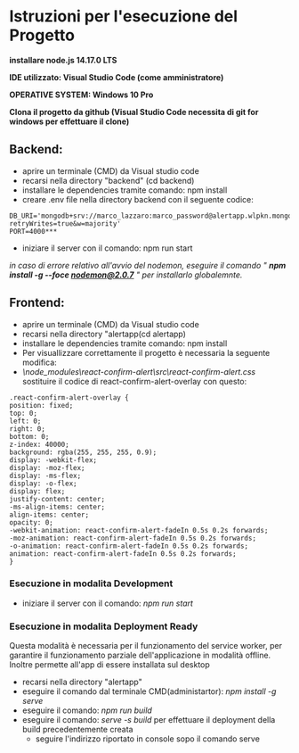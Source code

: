 # Istruzioni per l'esecuzione del Progetto
**installare node.js 14.17.0 LTS**

**IDE utilizzato: Visual Studio Code (come amministratore)**

**OPERATIVE SYSTEM: Windows 10 Pro**

**Clona il progetto da github (Visual Studio Code necessita di git for windows per effettuare il clone)**

## Backend:
* aprire un terminale (CMD) da Visual studio code
* recarsi nella directory "backend" (cd backend)
* installare le dependencies tramite comando: npm install
* creare .env file nella directory backend con il seguente codice:
```
DB_URI='mongodb+srv://marco_lazzaro:marco_password@alertapp.wlpkn.mongodb.net/Alerts?retryWrites=true&w=majority'
PORT=4000***
```
* iniziare il server con il comando: npm run start

*in caso di errore relativo all'avvio del nodemon, eseguire il comando " **npm install -g --foce nodemon@2.0.7** " per installarlo globalemnte.*


## Frontend:
* aprire un terminale (CMD) da Visual studio code
*	recarsi nella directory "alertapp(cd alertapp)
* installare le dependencies tramite comando: npm install
*	Per visuallizzare correttamente il progetto è necessaria la seguente modifica:
  * *\node_modules\react-confirm-alert\src\react-confirm-alert.css* sostituire il codice di react-confirm-alert-overlay con questo:
```
.react-confirm-alert-overlay {
position: fixed;
top: 0;
left: 0;
right: 0;
bottom: 0;
z-index: 40000;
background: rgba(255, 255, 255, 0.9);
display: -webkit-flex;
display: -moz-flex;
display: -ms-flex;
display: -o-flex;
display: flex;
justify-content: center;
-ms-align-items: center;
align-items: center;
opacity: 0;
-webkit-animation: react-confirm-alert-fadeIn 0.5s 0.2s forwards;
-moz-animation: react-confirm-alert-fadeIn 0.5s 0.2s forwards;
-o-animation: react-confirm-alert-fadeIn 0.5s 0.2s forwards;
animation: react-confirm-alert-fadeIn 0.5s 0.2s forwards;
}
```
### Esecuzione in modalita Development
* iniziare il server con il comando: *npm run start*
### Esecuzione in modalita Deployment Ready
Questa modalità è necessaria per il funzionamento del service worker, per garantire il funzionamento parziale dell'applicazione in modalità offline.
Inoltre permette all'app di essere installata sul desktop
*	recarsi nella directory "alertapp"
* eseguire il comando dal terminale CMD(administartor): *npm install -g serve*
* eseguire il comando: *npm run build*
* eseguire il comando: *serve -s build* per effettuare il deployment della build precedentemente creata
  * seguire l'indirizzo riportato in console sopo il comando serve
